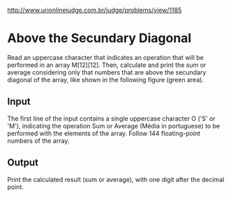 http://www.urionlinejudge.com.br/judge/problems/view/1185

# Above the Secundary Diagonal

Read an uppercase character that indicates an operation that will be performed
in an array M[12][12]. Then, calculate and print the sum or average
considering only that numbers that are above the secundary diagonal of the
array, like shown in the following figure (green area).

## Input

The first line of the input contains a single uppercase character O ('S' or
'M'), indicating the operation Sum or Average (Média in portuguese) to be
performed with the elements of the array. Follow 144 floating-point numbers of
the array.

## Output

Print the calculated result (sum or average), with one digit after the decimal
point.
